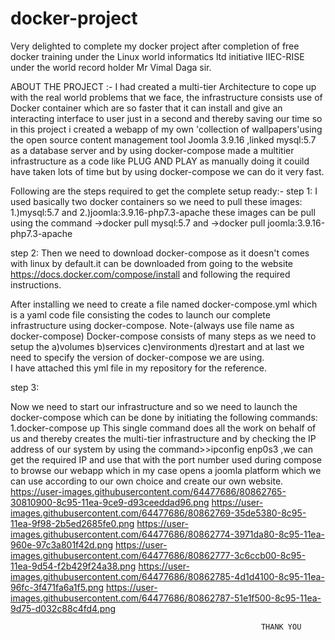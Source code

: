 # docker-project
Very delighted to complete my docker project after completion of free docker training under the Linux world informatics ltd initiative IIEC-RISE under the world record holder Mr Vimal Daga sir.

ABOUT THE PROJECT :-
I had created a multi-tier Architecture to cope up with the real world problems that we face,
the infrastructure consists use of Docker container which are so faster that it can install and give an interacting interface to user just in a second and thereby saving our time so in this project i created a webapp of my own 'collection of wallpapers'using the open source content management tool Joomla 3.9.16 ,linked mysql:5.7 as a database server and by using docker-compose made a multitier infrastructure 
as a code like PLUG AND PLAY as manually doing it couild have taken lots of time but by using docker-compose we can do it very fast.

Following are the steps required to get the complete setup ready:-
step 1:
I used basically two docker containers so we need to pull these images: 
1.)mysql:5.7 and 
2.)joomla:3.9.16-php7.3-apache 
these images can be pull using the command ->docker pull mysql:5.7
and ->docker pull joomla:3.9.16-php7.3-apache

step 2:
Then we need to download docker-compose as it doesn't comes with linux by default.it can be downloaded from going to the website
https://docs.docker.com/compose/install and following the required instructions.

After installing we need to create a file named docker-compose.yml which is a yaml code file consisting the codes to launch our complete infrastructure using docker-compose.
Note-(always use file name as docker-compose)
Docker-compose consists of many steps as we need to setup the a)volumes b)services c)environments d)restart and at last we need to specify the version of docker-compose we are using.  
I have attached this yml file in my repository for the reference.

step 3:

Now we need to start our infrastructure and so we need to launch the docker-compose which can be done by initiating the following commands:
1.docker-compose up
This single command does all the work on behalf of us and thereby creates the multi-tier infrastructure and by checking the IP address of our system by using the command>>ipconfig enp0s3 ,we can get the required IP and use that with the port number 
used during compose to browse our webapp which in my case opens a joomla platform which we can use according to our own choice and create our own website.
https://user-images.githubusercontent.com/64477686/80862765-30810900-8c95-11ea-9ce9-d93ceeddad96.png
https://user-images.githubusercontent.com/64477686/80862769-35de5380-8c95-11ea-9f98-2b5ed2685fe0.png
https://user-images.githubusercontent.com/64477686/80862774-3971da80-8c95-11ea-960e-97c3a801f42d.png
https://user-images.githubusercontent.com/64477686/80862777-3c6ccb00-8c95-11ea-9d54-f2b429f24a38.png
https://user-images.githubusercontent.com/64477686/80862785-4d1d4100-8c95-11ea-96fc-3f471fa6a1f5.png
https://user-images.githubusercontent.com/64477686/80862787-51e1f500-8c95-11ea-9d75-d032c88c4fd4.png


                                                            THANK YOU




